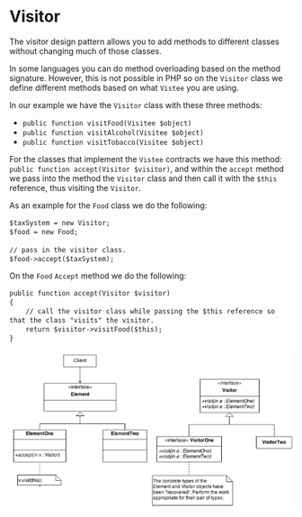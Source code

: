 # Visitor

The visitor design pattern allows you to add methods to different classes without changing much of those classes.

In some languages you can do method overloading based on the method signature. However, this is not possible in PHP so 
on the `Visitor` class we define different methods based on what `Vistee` you are using. 

In our example we have the `Visitor` class with these three methods:

- ```public function visitFood(Visitee $object)```
- ```public function visitAlcohol(Visitee $object)```
- ```public function visitTobacco(Visitee $object)```

For the classes that implement the `Vistee` contracts we have this method: `public function accept(Visitor $visitor)`, 
and within the `accept` method we pass into the method the `Visitor` class and then call it with the `$this` reference, 
thus visiting the `Visitor`. 

As an example for the `Food` class we do the following:

```
$taxSystem = new Visitor;
$food = new Food;

// pass in the visitor class.
$food->accept($taxSystem);
```

On the `Food` `Accept` method we do the following:

```
public function accept(Visitor $visitor)
{
    // call the visitor class while passing the $this reference so that the class "visits" the visitor.
    return $visitor->visitFood($this);
}
```

![Visitor Pattern](Uml/Visitor.png "Visitor")
